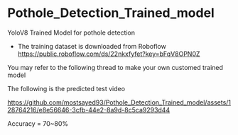 # Pothole_Detection_Trained_model
YoloV8 Trained Model for pothole detection

* The training dataset is downloaded from Roboflow
  https://public.roboflow.com/ds/22nkxfyfet?key=bFqV8OPN0Z

You may refer to the following thread to make your own customed trained model

The following is the predicted test video 



https://github.com/mostsayed93/Pothole_Detection_Trained_model/assets/128764216/e8e56646-3cfb-44e2-8a9d-8c5ca9293d44



Accuracy = 70~80%
